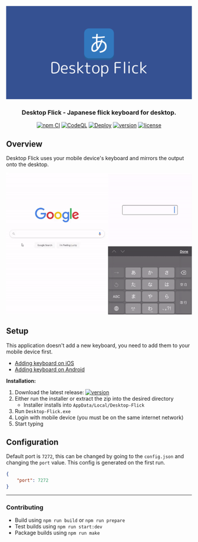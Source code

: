<div align="center">
    <a href="https://github.com/Katsute/Desktop-Flick#readme">
        <img src="https://raw.githubusercontent.com/Katsute/Desktop-Flick/main/banner.png" alt="Desktop Flick">
    </a>
    <h3>Desktop Flick - Japanese flick keyboard for desktop.</h3>
    <a href="https://github.com/Katsute/Desktop-Flick/actions/workflows/npm_ci.yml"><img src="https://github.com/Katsute/Desktop-Flick/workflows/npm%20CI/badge.svg" title="npm CI"></a>
    <a href="https://github.com/Katsute/Desktop-Flick/actions/workflows/codeql.yml"><img src="https://github.com/Katsute/Desktop-Flick/workflows/CodeQL/badge.svg" title="CodeQL"></a>
    <a href="https://github.com/Katsute/Desktop-Flick/actions/workflows/deploy.yml"><img src="https://github.com/Katsute/Desktop-Flick/workflows/Deploy/badge.svg" title="Deploy"></a>
    <a href="https://github.com/Katsute/Desktop-Flick/releases"><img title="version" src="https://img.shields.io/github/v/release/Katsute/Desktop-Flick"></a>
    <a href="https://github.com/Katsute/Desktop-Flick/blob/main/LICENSE"><img title="license" src="https://img.shields.io/github/license/Katsute/Desktop-Flick"></a>
</div>

## Overview

Desktop Flick uses your mobile device's keyboard and mirrors the output onto the desktop.

<div align="center">
    <a href="https://github.com/Katsute/Desktop-Flick">
        <img src="https://raw.githubusercontent.com/Katsute/Desktop-Flick/main/sample.gif" alt="sample" width="750">
    </a>
</div>

## Setup

This application doesn't add a new keyboard, you need to add them to your mobile device first.
 - [Adding keyboard on iOS](https://support.apple.com/guide/iphone/add-or-change-keyboards-iph73b71eb/ios)
 - [Adding keyboard on Android](https://www.samsung.com/au/support/mobile-devices/customise-keyboard-layout/)

**Installation:**

 1. Download the latest release: [![version](https://img.shields.io/github/v/release/Katsute/Desktop-Flick)](https://github.com/Katsute/Desktop-Flick/releases)
 2. Either run the installer or extract the zip into the desired directory
     - Installer installs into `AppData/Local/Desktop-Flick`
 3. Run `Desktop-Flick.exe`
 4. Login with mobile device (you must be on the same internet network)
 5. Start typing

## Configuration

Default port is `7272`, this can be changed by going to the `config.json` and changing the `port` value. This config is generated on the first run.

```json
{
    "port": 7272
}
```

<hr>

### Contributing

- Build using `npm run build` or `npm run prepare`
- Test builds using `npm run start:dev`
- Package builds using `npm run make`
